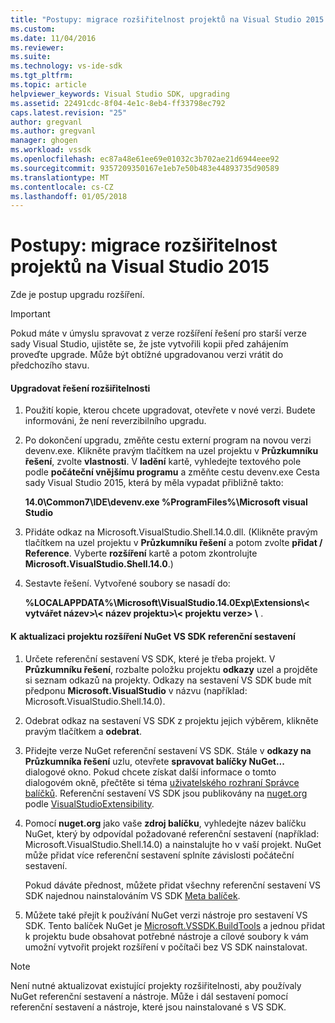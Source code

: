 ```yaml
---
title: "Postupy: migrace rozšiřitelnost projektů na Visual Studio 2015 | Microsoft Docs"
ms.custom: 
ms.date: 11/04/2016
ms.reviewer: 
ms.suite: 
ms.technology: vs-ide-sdk
ms.tgt_pltfrm: 
ms.topic: article
helpviewer_keywords: Visual Studio SDK, upgrading
ms.assetid: 22491cdc-8f04-4e1c-8eb4-ff33798ec792
caps.latest.revision: "25"
author: gregvanl
ms.author: gregvanl
manager: ghogen
ms.workload: vssdk
ms.openlocfilehash: ec87a48e61ee69e01032c3b702ae21d6944eee92
ms.sourcegitcommit: 9357209350167e1eb7e50b483e44893735d90589
ms.translationtype: MT
ms.contentlocale: cs-CZ
ms.lasthandoff: 01/05/2018
---
```

# <a name="how-to-migrate-extensibility-projects-to-visual-studio-2015"></a>Postupy: migrace rozšiřitelnost projektů na Visual Studio 2015
Zde je postup upgradu rozšíření.  
  
> [!IMPORTANT]
>  Pokud máte v úmyslu spravovat z verze rozšíření řešení pro starší verze sady Visual Studio, ujistěte se, že jste vytvořili kopii před zahájením proveďte upgrade. Může být obtížné upgradovanou verzi vrátit do předchozího stavu.  
  
#### <a name="to-upgrade-an-extensibility-solution"></a>Upgradovat řešení rozšiřitelnosti  
  
1.  Použití kopie, kterou chcete upgradovat, otevřete v nové verzi. Budete informováni, že není reverzibilního upgradu.  
  
2.  Po dokončení upgradu, změňte cestu externí program na novou verzi devenv.exe. Klikněte pravým tlačítkem na uzel projektu v **Průzkumníku řešení**, zvolte **vlastnosti**. V **ladění** kartě, vyhledejte textového pole podle **počáteční vnějšímu programu** a změňte cestu devenv.exe Cesta sady Visual Studio 2015, která by měla vypadat přibližně takto:  
  
     **14.0\Common7\IDE\devenv.exe %ProgramFiles%\Microsoft visual Studio**  
  
3.  Přidáte odkaz na Microsoft.VisualStudio.Shell.14.0.dll. (Klikněte pravým tlačítkem na uzel projektu v **Průzkumníku řešení** a potom zvolte **přidat / Reference**. Vyberte **rozšíření** kartě a potom zkontrolujte **Microsoft.VisualStudio.Shell.14.0**.)  
  
4.  Sestavte řešení. Vytvořené soubory se nasadí do:  
  
     **%LOCALAPPDATA%\Microsoft\VisualStudio.14.0Exp\Extensions\\< vytvářet název\>\\< název projektu\>\\< projektu verze\> \\** .  
  
#### <a name="to-update-an-extensibility-project-to-nuget-vs-sdk-reference-assemblies"></a>K aktualizaci projektu rozšíření NuGet VS SDK referenční sestavení  
  
1.  Určete referenční sestavení VS SDK, které je třeba projekt.  V **Průzkumníku řešení**, rozbalte položku projektu **odkazy** uzel a projděte si seznam odkazů na projekty.  Odkazy na sestavení VS SDK bude mít předponu **Microsoft.VisualStudio** v názvu (například: Microsoft.VisualStudio.Shell.14.0).  
  
2.  Odebrat odkaz na sestavení VS SDK z projektu jejich výběrem, klikněte pravým tlačítkem a **odebrat**.  
  
3.  Přidejte verze NuGet referenční sestavení VS SDK.  Stále v **odkazy na Průzkumníka řešení** uzlu, otevřete **spravovat balíčky NuGet...**  dialogové okno.  Pokud chcete získat další informace o tomto dialogovém okně, přečtěte si téma [uživatelského rozhraní Správce balíčků](/NuGet/Tools/Package-Manager-UI). Referenční sestavení VS SDK jsou publikovány na [nuget.org](http://www.nuget.org) podle [VisualStudioExtensibility](http://www.nuget.org/profiles/VisualStudioExtensibility).  
  
4.  Pomocí **nuget.org** jako vaše **zdroj balíčku**, vyhledejte název balíčku NuGet, který by odpovídal požadované referenční sestavení (například: Microsoft.VisualStudio.Shell.14.0) a nainstalujte ho v vaší projekt.  NuGet může přidat více referenční sestavení splníte závislosti počáteční sestavení.  
  
     Pokud dáváte přednost, můžete přidat všechny referenční sestavení VS SDK najednou nainstalováním VS SDK [Meta balíček](http://www.nuget.org/packages/VSSDK_Reference_Assemblies).  
  
5.  Můžete také přejít k používání NuGet verzi nástroje pro sestavení VS SDK. Tento balíček NuGet je [Microsoft.VSSDK.BuildTools](http://www.nuget.org/packages/Microsoft.VSSDK.BuildTools) a jednou přidat k projektu bude obsahovat potřebné nástroje a cílové soubory k vám umožní vytvořit projekt rozšíření v počítači bez VS SDK nainstalovat.  
  
> [!NOTE]
>  Není nutné aktualizovat existující projekty rozšiřitelnosti, aby používaly NuGet referenční sestavení a nástroje.  Může i dál sestavení pomocí referenční sestavení a nástroje, které jsou nainstalované s VS SDK.